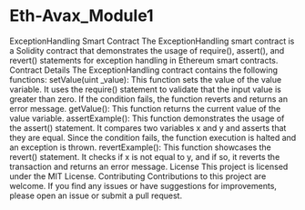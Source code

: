 # Eth-Avax_Module1
ExceptionHandling Smart Contract
The ExceptionHandling smart contract is a Solidity contract that demonstrates the usage of require(), assert(), and revert() statements for exception handling in Ethereum smart contracts.
Contract Details
The ExceptionHandling contract contains the following functions:
setValue(uint _value): This function sets the value of the value variable. It uses the require() statement to validate that the input value is greater than zero. If the condition fails, the function reverts and returns an error message.
getValue(): This function returns the current value of the value variable.
assertExample(): This function demonstrates the usage of the assert() statement. It compares two variables x and y and asserts that they are equal. Since the condition fails, the function execution is halted and an exception is thrown.
revertExample(): This function showcases the revert() statement. It checks if x is not equal to y, and if so, it reverts the transaction and returns an error message.
License
This project is licensed under the MIT License.
Contributing
Contributions to this project are welcome. If you find any issues or have suggestions for improvements, please open an issue or submit a pull request.
